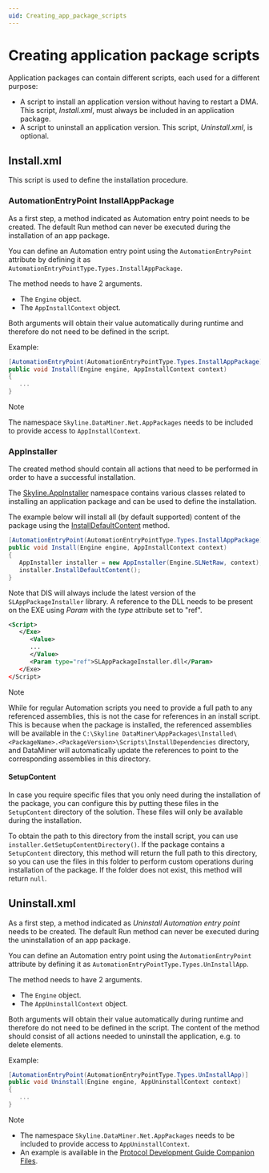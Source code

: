 ```yaml
---
uid: Creating_app_package_scripts
---
```


# Creating application package scripts

Application packages can contain different scripts, each used for a different purpose:

- A script to install an application version without having to restart a DMA. This script, *Install.xml*, must always be included in an application package.
- A script to uninstall an application version. This script, *Uninstall.xml*, is optional.

## Install.xml

This script is used to define the installation procedure.

### AutomationEntryPoint InstallAppPackage

As a first step, a method indicated as Automation entry point needs to be created. The default Run method can never be executed during the installation of an app package.

You can define an Automation entry point using the `AutomationEntryPoint` attribute by defining it as `AutomationEntryPointType.Types.InstallAppPackage`.

The method needs to have 2 arguments.

- The `Engine` object.
- The `AppInstallContext` object.

Both arguments will obtain their value automatically during runtime and therefore do not need to be defined in the script.

Example:

```csharp
[AutomationEntryPoint(AutomationEntryPointType.Types.InstallAppPackage)]
public void Install(Engine engine, AppInstallContext context)
{
   ...
}
```

> [!NOTE]
> The namespace `Skyline.DataMiner.Net.AppPackages` needs to be included to provide access to `AppInstallContext`.

### AppInstaller

The created method should contain all actions that need to be performed in order to have a successful installation.

The [Skyline.AppInstaller](xref:Skyline.AppInstaller) namespace contains various classes related to installing an application package and can be used to define the installation.

The example below will install all (by default supported) content of the package using the [InstallDefaultContent](xref:Skyline.AppInstaller.AppInstaller.InstallDefaultContent) method.

```csharp
[AutomationEntryPoint(AutomationEntryPointType.Types.InstallAppPackage)]
public void Install(Engine engine, AppInstallContext context)
{
   AppInstaller installer = new AppInstaller(Engine.SLNetRaw, context);
   installer.InstallDefaultContent();
}
```

Note that DIS will always include the latest version of the `SLAppPackageInstaller` library. A reference to the DLL needs to be present on the EXE using *Param* with the *type* attribute set to "ref".

```xml
<Script>
   </Exe>
      <Value>
      ...
      </Value>
      <Param type="ref">SLAppPackageInstaller.dll</Param>
   </Exe>
</Script>
```

> [!NOTE]
> While for regular Automation scripts you need to provide a full path to any referenced assemblies, this is not the case for references in an install script. This is because when the package is installed, the referenced assemblies will be available in the `C:\Skyline DataMiner\AppPackages\Installed\<PackageName>.<PackageVersion>\Scripts\InstallDependencies` directory, and DataMiner will automatically update the references to point to the corresponding assemblies in this directory.

#### SetupContent

In case you require specific files that you only need during the installation of the package, you can configure this by putting these files in the `SetupContent` directory of the solution. These files will only be available during the installation.

To obtain the path to this directory from the install script, you can use `installer.GetSetupContentDirectory()`. If the package contains a `SetupContent` directory, this method will return the full path to this directory, so you can use the files in this folder to perform custom operations during installation of the package. If the folder does not exist, this method will return `null`.

## Uninstall.xml

As a first step, a method indicated as *Uninstall Automation entry point* needs to be created. The default Run method can never be executed during the uninstallation of an app package.

You can define an Automation entry point using the `AutomationEntryPoint` attribute by defining it as `AutomationEntryPointType.Types.UnInstallApp`.

The method needs to have 2 arguments.

- The `Engine` object.
- The `AppUninstallContext` object.

Both arguments will obtain their value automatically during runtime and therefore do not need to be defined in the script. The content of the method should consist of all actions needed to uninstall the application, e.g. to delete elements.

Example:

```csharp
[AutomationEntryPoint(AutomationEntryPointType.Types.UnInstallApp)]
public void Uninstall(Engine engine, AppUninstallContext context)
{
   ...
}
```

> [!NOTE]
>
> - The namespace `Skyline.DataMiner.Net.AppPackages` needs to be included to provide access to `AppUninstallContext`.
> - An example is available in the [Protocol Development Guide Companion Files](https://community.dataminer.services/documentation/protocol-development-guide-companion-files/).
